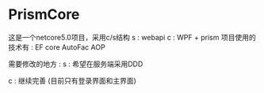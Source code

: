 # PrismCore
这是一个netcore5.0项目，采用c/s结构
s : webapi
c : WPF + prism
项目使用的技术有 :
EF core
AutoFac
AOP


需要修改的地方 :
s : 希望在服务端采用DDD

c : 继续完善 (目前只有登录界面和主界面)

